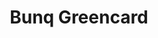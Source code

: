 ---
title: Bunq Greencard
url: 'https://www.bunq.com/link/upgrade-greencard'
categories:
  - 63a7cfb3-7cd5-4282-af9d-e5ed41572d1b
tags:
  - banking
  - finance
  - trees
countries:
  - nl
description: >-
  Dutch online-only bank with a credit card which plants trees for the money you
  spend.
image: null
blueprint: action

---
